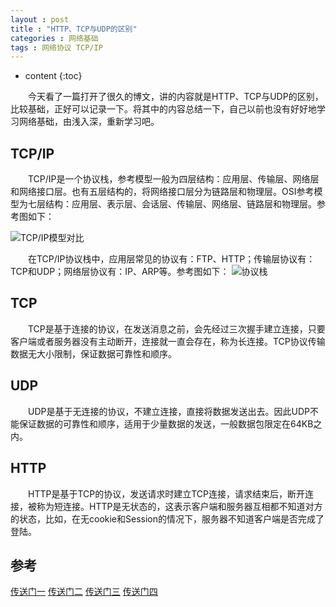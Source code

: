 ```yaml
---
layout : post
title : "HTTP、TCP与UDP的区别"
categories : 网络基础
tags : 网络协议 TCP/IP
---
```

* content
{:toc}

　　今天看了一篇打开了很久的博文，讲的内容就是HTTP、TCP与UDP的区别，比较基础，正好可以记录一下。将其中的内容总结一下，自己以前也没有好好地学习网络基础，由浅入深，重新学习吧。






## TCP/IP

　　TCP/IP是一个协议栈，参考模型一般为四层结构：应用层、传输层、网络层和网络接口层。也有五层结构的，将网络接口层分为链路层和物理层。OSI参考模型为七层结构：应用层、表示层、会话层、传输层、网络层、链路层和物理层。参考图如下：

![TCP/IP模型对比](https://timgsa.baidu.com/timg?image&quality=80&size=b9999_10000&sec=1488285794&di=9dca6451181f13be5e24766d89131314&imgtype=jpg&er=1&src=http%3A%2F%2Fimg694.ph.126.net%2F-cQJOt4nkmF-U2LrVzv74g%3D%3D%2F1151232654747720867.jpg)

　　在TCP/IP协议栈中，应用层常见的协议有：FTP、HTTP；传输层协议有：TCP和UDP；网络层协议有：IP、ARP等。参考图如下：
![协议栈](http://blog.chinaunix.net/attachment/201304/27/26833883_1367053079KNJe.png)

## TCP

　　TCP是基于连接的协议，在发送消息之前，会先经过三次握手建立连接，只要客户端或者服务器没有主动断开，连接就一直会存在，称为长连接。TCP协议传输数据无大小限制，保证数据可靠性和顺序。

## UDP

　　UDP是基于无连接的协议，不建立连接，直接将数据发送出去。因此UDP不能保证数据的可靠性和顺序，适用于少量数据的发送，一般数据包限定在64KB之内。

## HTTP

　　HTTP是基于TCP的协议，发送请求时建立TCP连接，请求结束后，断开连接，被称为短连接。HTTP是无状态的，这表示客户端和服务器互相都不知道对方的状态，比如，在无cookie和Session的情况下，服务器不知道客户端是否完成了登陆。


## 参考
[传送门一](http://blog.chinaunix.net/uid-26833883-id-3627644.html)
[传送门二](http://www.cnblogs.com/BlueTzar/articles/811160.html)
[传送门三](http://www.jianshu.com/p/42260a2575f8)
[传送门四](http://www.cnblogs.com/xhwy/archive/2012/03/03/2378293.html)